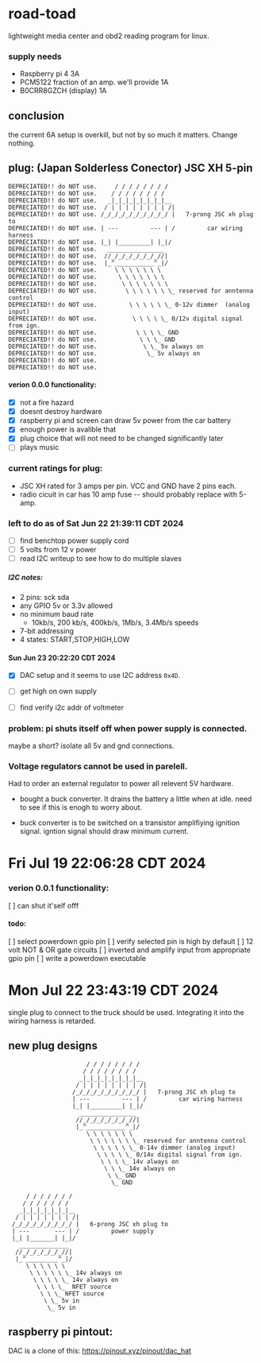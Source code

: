 # road-toad
lightweight media center and obd2 reading program for linux.



###  supply needs
- Raspberry pi 4        3A
- PCM5122               fraction of an amp. we'll provide 1A
- B0CRR8GZCH (display)  1A

## conclusion
the current 6A setup is overkill, but not by so much it matters. Change nothing.


## plug: (Japan Solderless Conector) JSC XH 5-pin


```
DEPRECIATED!! do NOT use.     / / / / / / / /
DEPRECIATED!! do NOT use.    / / / / / / / / 
DEPRECIATED!! do NOT use.   _|_|_|_|_|_|_|_|__  
DEPRECIATED!! do NOT use.  / | | | | | | | | /|
DEPRECIATED!! do NOT use. /_/_/_/_/_/_/_/_/_/ |   7-prong JSC xh plug to 
DEPRECIATED!! do NOT use. | ---         --- | /         car wiring harness
DEPRECIATED!! do NOT use. |_| |_________| |_|/  
DEPRECIATED!! do NOT use.   ________________   
DEPRECIATED!! do NOT use.  //_/_/_/_/_/_/_//|  
DEPRECIATED!! do NOT use.  |_^___________^_|/  
DEPRECIATED!! do NOT use.     \ \ \ \ \ \ \     
DEPRECIATED!! do NOT use.      \ \ \ \ \ \ \     
DEPRECIATED!! do NOT use.       \ \ \ \ \ \ \
DEPRECIATED!! do NOT use.        \ \ \ \ \ \ \_ reserved for anntenna control
DEPRECIATED!! do NOT use.         \ \ \ \ \ \_ 0-12v dimmer  (analog input)
DEPRECIATED!! do NOT use.          \ \ \ \ \_ 0/12v digital signal from ign. 
DEPRECIATED!! do NOT use.           \ \ \ \_ GND
DEPRECIATED!! do NOT use.            \ \ \_ GND 
DEPRECIATED!! do NOT use.             \ \_ 5v always on
DEPRECIATED!! do NOT use.              \_ 5v always on
DEPRECIATED!! do NOT use.
DEPRECIATED!! do NOT use. 
```

#### verion 0.0.0 functionality:
 - [X] not a fire hazard
 - [X] doesnt destroy hardware
 - [X] raspberry pi and screen can draw 5v power from the car battery
 - [X] enough power is avalible that
 - [X] plug choice that will not need to be changed significantly later
 - [ ] plays music 

### current ratings for plug:
 - JSC XH rated for 3 amps per pin. VCC and GND have 2 pins each.
 - radio cicuit in car has 10 amp fuse -- should probably replace with 5-amp.  

### left to do as of Sat Jun 22 21:39:11 CDT 2024
 - [ ] find benchtop power supply cord
 - [ ] 5 volts from 12 v power 
 - [ ] read I2C writeup to see how to do multiple slaves

##### I2C notes:
 - 2 pins: sck sda
 - any GPIO 5v or 3.3v allowed
 - no minimum baud rate
    - 10kb/s, 200 kb/s, 400kb/s, 1Mb/s, 3.4Mb/s speeds
 - 7-bit addressing
 - 4 states: START,STOP,HIGH,LOW
 

#### Sun Jun 23 20:22:20 CDT 2024

 - [x] DAC setup and it seems to use I2C address `0x4D`. 
 - [ ] get high on own supply
 - [ ] find verify i2c addr of voltmeter


### problem: pi shuts itself off when power supply is connected.

maybe a short? isolate all 5v and gnd connections.

### Voltage regulators cannot be used in parelell. 
Had to order an external regulator to power all relevent 5V hardware. 

- bought a buck converter. It drains the battery a little when at idle. need to
  see if this is enogh to worry about.  

- buck converter is to be switched on a transistor amplifiying ignition
  signal. igntion signal should draw minimum current. 


# Fri Jul 19 22:06:28 CDT 2024


### verion 0.0.1 functionality:
 [ ] can shut it'self offf


#### todo:
 [ ] select powerdown gpio pin
 [ ] verify selected pin is high by default
 [ ] 12 volt NOT & OR gate circuits
 [ ] inverted and amplify input from appropriate gpio pin
 [ ] write a powerdown executable


# Mon Jul 22 23:43:19 CDT 2024
 single plug to connect to the truck should be used. Integrating it into the
 wiring harness is retarded.

## new plug designs
```
                      / / / / / / / / 
                     / / / / / / / / 
                    _|_|_|_|_|_|_|_|__  
                   / | | | | | | | | /|
                  /_/_/_/_/_/_/_/_/_/ |   7-prong JSC xh plug to 
                  | ---         --- | /         car wiring harness
                  |_| |_________| |_|/  
                    ________________   
                   //_/_/_/_/_/_/_//|  
                   |_^___________^_|/  
                      \ \ \ \ \ \ \     
                       \ \ \ \ \ \ \_ reserved for anntenna control
                        \ \ \ \ \ \_ 0-14v dimmer (analog input)
                         \ \ \ \ \_ 0/14v digital signal from ign. 
                          \ \ \ \_ 14v always on
                           \ \ \_ 14v always on 
                            \ \_ GND
                             \_ GND
```
```
     / / / / / / / 
    / / / / / / / 
   _|_|_|_|_|_|_|__  
  / | | | | | | | /|
 /_/_/_/_/_/_/_/_/ |   6-prong JSC xh plug to 
 | ---       --- | /         power supply
 |_| |_______| |_|/  
   ______________   
  //_/_/_/_/_/_//|  
  |_^_________^_|/  
     \ \ \ \ \ \     
      \ \ \ \ \ \_ 14v always on
       \ \ \ \ \_ 14v always on
        \ \ \ \_  NFET source
         \ \ \_ NFET source
          \ \_ 5v in  
           \_ 5v in
```






## raspberry pi pintout: 
 DAC is a clone of this: <https://pinout.xyz/pinout/dac_hat>

